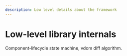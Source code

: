 ```yaml
---
description: Low level details about the framework
---
```


# Low-level library internals

Component-lifecycle state machine, vdom diff algorithm.

